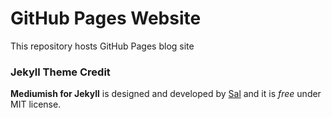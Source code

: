 # GitHub Pages Website

This repository hosts GitHub Pages blog site



### Jekyll Theme Credit
**Mediumish for Jekyll** is designed and developed by [Sal](https://www.wowthemes.net) and it is *free* under MIT license. 

